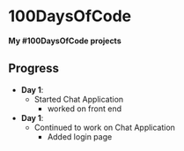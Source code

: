 # 100DaysOfCode
**My #100DaysOfCode projects**

## Progress
 - **Day 1**:
   - Started Chat Application
     - worked on front end
  - **Day 1**:
    - Continued to work on Chat Application
      - Added login page
